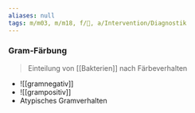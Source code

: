 ```yaml
---
aliases: null
tags: m/m03, m/m18, f/🦠, a/Intervention/Diagnostik
---
```

### Gram-Färbung
> Einteilung von [[Bakterien]] nach Färbeverhalten
- ![[gramnegativ]]
- ![[grampositiv]]
- Atypisches Gramverhalten